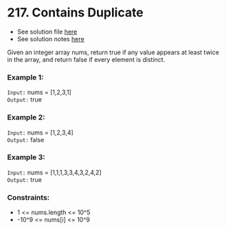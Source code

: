 # 217. Contains Duplicate

- See solution file [here](./solution.cpp)
- See solution notes [here](./217.%20Contains%20Duplicate.pdf)

Given an integer array nums, return true if any value appears at least twice in the array,
and return false if every element is distinct.

### Example 1:

`Input:` nums = [1,2,3,1]  
`Output:` true  

### Example 2:

`Input:` nums = [1,2,3,4]  
`Output:` false  

### Example 3:

`Input:` nums = [1,1,1,3,3,4,3,2,4,2]  
`Output:` true  
 

### Constraints:

- 1 <= nums.length <= 10^5
- -10^9 <= nums[i] <= 10^9